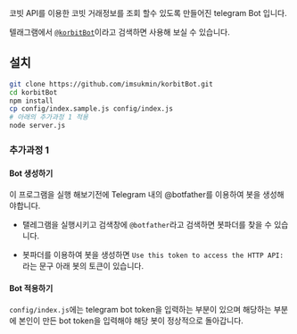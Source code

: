 코빗 API를 이용한 코빗 거래정보를 조회 할수 있도록 만들어진 telegram Bot 입니다.

텔래그램에서 [`@korbitBot`](http://t.me/korbitBot)이라고 검색하면 사용해 보실 수 있습니다.

## 설치

``` bash
git clone https://github.com/imsukmin/korbitBot.git
cd korbitBot
npm install
cp config/index.sample.js config/index.js
# 아래의 추가과정 1 적용
node server.js

```

### 추가과정 1

#### Bot 생성하기

이 프로그램을 실행 해보기전에 Telegram 내의 @botfather를 이용하여 봇을 생성해야합니다.

- 탤레그램을 실행시키고 검색창에 `@botfather`라고 검색하면 봇파더를 찾을 수 있습니다. 

- 봇파더를 이용하여 봇을 생성하면 `Use this token to access the HTTP API:`라는 문구 아래 봇의 토큰이 있습니다.

#### Bot 적용하기

`config/index.js`에는 telegram bot token을 입력하는 부분이 있으며 해당하는 부분에 본인이 만든 bot token을 입력해야 해당 봇이 정상적으로 돌아갑니다.

